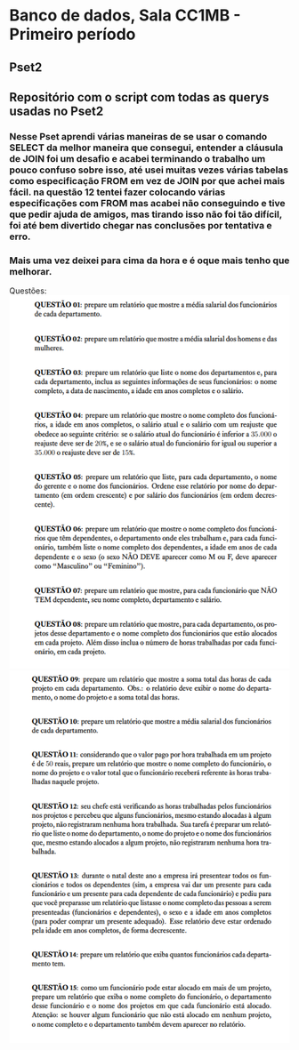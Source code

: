 # Banco de dados, Sala CC1MB - Primeiro período 
## Pset2

## Repositório com o script com todas as querys usadas no Pset2
### Nesse Pset aprendi várias maneiras de se usar o comando SELECT da melhor maneira que consegui, entender a cláusula de JOIN foi um desafio e acabei terminando o trabalho um pouco confuso sobre isso, até usei muitas vezes várias tabelas como especificação FROM em vez de JOIN por que achei mais fácil. na questão 12 tentei fazer colocando várias especificações com FROM mas acabei não conseguindo e tive que pedir ajuda de amigos, mas tirando isso não foi tão difícil, foi até bem divertido chegar nas conclusões por tentativa e erro.
### Mais uma vez deixei para cima da hora e é oque mais tenho que melhorar.
Questões: 
![Foto](https://github.com/ArthurGabler111/uvv_bd_1_cc1mb/blob/main/pset.2/questoes%201-8.png) 
![Foto](https://github.com/ArthurGabler111/uvv_bd_1_cc1mb/blob/main/pset.2/questoes%209-15.png)
           
